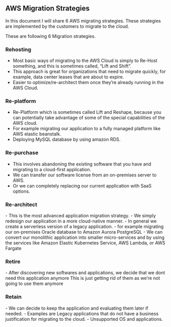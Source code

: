 
<h2> AWS Migration Strategies </h2> 

In this document I will share 6 AWS migrating strategies. These strategies are implemented by the customers to migrate to the cloud.

These are following 6 Migration strategies.

<h3> Rehosting </h3>

- Most basic ways of migrating to the AWS Cloud is simply to Re-Host something, and this is sometimes called, “Lift and Shift”.
- This approach is great for organizations that need to migrate quickly, for example, data center leases that are about to expire.
- Easier to optimize/re-architect them once they’re already running in the AWS Cloud.

<h3> Re-platform </h3>

- Re-Platform which is sometimes called Lift and Reshape, because you can potentially take advantage of some of the special capabilities of the AWS cloud.
- For example migrating our application to a fully managed platform like AWS elastic beanstalk.
- Deploying MySQL database by using amazon RDS. 

<h3> Re-purchase </h3>

- This involves abandoning the existing software that you have and migrating to a cloud-first application.
- We can transfer our software license from an on-premises server to AWS.
- Or we can completely replacing our current application with SaaS options.

<h3> Re-architect  </h3>
- This is the most advanced application migration strategy.
- We simply redesign our application in a more cloud-native manner.
- In general we create a serverless version of a legacy application.
- for example migrating our on-premises Oracle database to Amazon Aurora PostgreSQL
- We can convert our monolithic application into smaller micro-services and by using the services like Amazon Elastic Kubernetes Service, AWS Lambda, or AWS Fargate

<h3> Retire  </h3>
- After discovering new softwares and applications, we decide that we dont need this application anymore This is just getting rid of them as we’re not going to use them anymore


<h3> Retain  </h3>
- We can decide to keep the application and evaluating them later if needed.
- Examples are Legacy applications that do not have a business justification for migrating to the cloud.
- Unsupported OS and applications.
